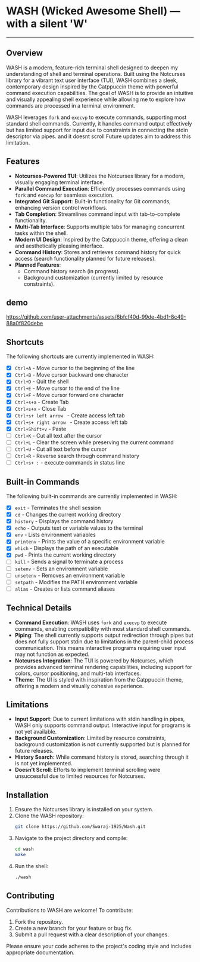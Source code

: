 
# WASH (Wicked Awesome Shell) — with a silent 'W'

----

## Overview
WASH is a modern, feature-rich terminal shell designed to deepen my understanding of shell and terminal operations. Built using the Notcurses library for a vibrant text user interface (TUI), WASH combines a sleek, contemporary design inspired by the Catppuccin theme with powerful command execution capabilities. The goal of WASH is to provide an intuitive and visually appealing shell experience while allowing me to explore how commands are processed in a terminal environment.

WASH leverages `fork` and `execvp` to execute commands, supporting most standard shell commands. Currently, it handles command output effectively but has limited support for input due to constraints in connecting the stdin descriptor via pipes. and it doesnt scroll Future updates aim to address this limitation.

## Features
- **Notcurses-Powered TUI**: Utilizes the Notcurses library for a modern, visually engaging terminal interface.
- **Parallel Command Execution**: Efficiently processes commands using `fork` and `execvp` for seamless execution.
- **Integrated Git Support**: Built-in functionality for Git commands, enhancing version control workflows.
- **Tab Completion**: Streamlines command input with tab-to-complete functionality.
- **Multi-Tab Interface**: Supports multiple tabs for managing concurrent tasks within the shell.
- **Modern UI Design**: Inspired by the Catppuccin theme, offering a clean and aesthetically pleasing interface.
- **Command History**: Stores and retrieves command history for quick access (search functionality planned for future releases).
- **Planned Features**:
  - Command history search (in progress).
  - Background customization (currently limited by resource constraints).
## demo


https://github.com/user-attachments/assets/6bfcf40d-99de-4bd1-8c49-88a0f820debe


## Shortcuts
The following shortcuts are currently implemented in WASH:

- [x] `Ctrl+A` - Move cursor to the beginning of the line
- [x] `Ctrl+B` - Move cursor backward one character
- [x] `Ctrl+D` - Quit the shell
- [x] `Ctrl+E` - Move cursor to the end of the line
- [x] `Ctrl+F` - Move cursor forward one character
- [x] `Ctrl+s+a` - Create Tab
- [x] `Ctrl+s+x` - Close Tab
- [x] `Ctrl+s+ left arrow ` - Create access left tab
- [x] `Ctrl+s+ right arrow ` - Create access left tab
- [x] `Ctrl+Shift+v` - Paste
- [ ] `Ctrl+K` - Cut all text after the cursor
- [ ] `Ctrl+L` - Clear the screen while preserving the current command
- [ ] `Ctrl+U` - Cut all text before the cursor
- [ ] `Ctrl+R` - Reverse search through command history
- [ ] `Ctrl+s+ :` - execute commands in status line 

## Built-in Commands
The following built-in commands are currently implemented in WASH:

- [x] `exit` - Terminates the shell session
- [x] `cd` - Changes the current working directory
- [x] `history` - Displays the command history
- [x] `echo` - Outputs text or variable values to the terminal
- [x] `env` - Lists environment variables
- [x] `printenv` - Prints the value of a specific environment variable
- [x] `which` - Displays the path of an executable
- [x] `pwd` - Prints the current working directory
- [ ] `kill` - Sends a signal to terminate a process
- [ ] `setenv` - Sets an environment variable
- [ ] `unsetenv` - Removes an environment variable
- [ ] `setpath` - Modifies the PATH environment variable
- [ ] `alias` - Creates or lists command aliases

## Technical Details
- **Command Execution**: WASH uses `fork` and `execvp` to execute commands, enabling compatibility with most standard shell commands.
- **Piping**: The shell currently supports output redirection through pipes but does not fully support stdin due to limitations in the parent-child process communication. This means interactive programs requiring user input may not function as expected.
- **Notcurses Integration**: The TUI is powered by Notcurses, which provides advanced terminal rendering capabilities, including support for colors, cursor positioning, and multi-tab interfaces.
- **Theme**: The UI is styled with inspiration from the Catppuccin theme, offering a modern and visually cohesive experience.

## Limitations
- **Input Support**: Due to current limitations with stdin handling in pipes, WASH only supports command output. Interactive input for programs is not yet available.
- **Background Customization**: Limited by resource constraints, background customization is not currently supported but is planned for future releases.
- **History Search**: While command history is stored, searching through it is not yet implemented.
- **Doesn't Scroll**: Efforts to implement terminal scrolling were unsuccessful due to limited resources for Notcurses.
## Installation
1. Ensure the Notcurses library is installed on your system.
2. Clone the WASH repository:
   ```bash
   git clone https://github.com/Swaraj-1925/Wash.git
   ```
3. Navigate to the project directory and compile:
   ```bash
   cd wash
   make
   ```
4. Run the shell:
   ```bash
   ./wash
   ```

## Contributing
Contributions to WASH are welcome! To contribute:
1. Fork the repository.
2. Create a new branch for your feature or bug fix.
3. Submit a pull request with a clear description of your changes.

Please ensure your code adheres to the project's coding style and includes appropriate documentation.


